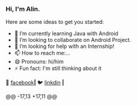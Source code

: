 ### Hi, I'm Alin.



Here are some ideas to get you started:

- 🌱 I’m currently learning Java with Android
- 👯 I’m looking to collaborate on Android Project.
- 🤔 I’m looking for help with an Internship!
- 📫 How to reach me:...
- 😄 Pronouns: hi/him
- ⚡ Fun fact: I'm still thinking about it

 🏡 [facebook][facebook]**|**
🐦 [linkdin][linkdin] **|** 

@@ -17,13 +17,11 @@

[facebook]: https://www.facebook.com/alin.criste.3
[linkdin]: https://www.linkedin.com/in/alin-criste-1873b8157/
